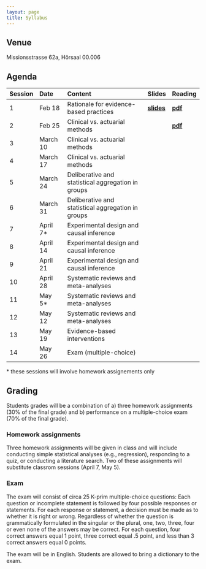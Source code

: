 ```yaml
---
layout: page
title: Syllabus
---
```


## Venue
Missionsstrasse 62a, Hörsaal 00.006

## Agenda

| Session        | Date           | Content  | Slides  | Reading
| ----- |:------------| :-----| :-----| :-----|
| 1 | Feb 18 | Rationale for evidence-based practices | <a href="http://matarui.github.io/evidencebaseddm/assets/presentations/EbDM_session1.pdf"><b>slides</b></a> | <a href="http://matarui.github.io/evidencebaseddm/assets/literature/Munafò_2017_Nature_Human_Behaviour.pdf"><b>pdf</b></a>|
| 2 | Feb 25 | Clinical vs. actuarial methods | | <a href="http://matarui.github.io/evidencebaseddm/assets/literature/Dawes_1989_Science.pdf"><b>pdf</b></a>|
| 3 | March 10 | Clinical vs. actuarial methods | | |
| 4 | March 17 | Clinical vs. actuarial methods | | |
| 5 | March 24|  Deliberative and statistical aggregation in groups | | |
| 6 | March 31|  Deliberative and statistical aggregation in groups | | |
| 7 | April 7* | Experimental design and causal inference | | |
| 8 | April 14 | Experimental design and causal inference | | |
| 9 | April 21 | Experimental design and causal inference | | |
| 10 | April 28 | Systematic reviews and meta-analyses | | |
| 11 | May 5* | Systematic reviews and meta-analyses | | |
| 12 | May 12 | Systematic reviews and meta-analyses | | |
| 13 | May 19 | Evidence-based interventions | | |
| 14 | May 26 | Exam (multiple-choice) | | |

\* these sessions will involve homework assignements only

## Grading
Students grades will be a combination of a) three homework assignments (30% of the final grade) and b) performance on a multiple-choice exam (70% of the final grade).

### Homework assignments
Three homework assignments will be given in class and will include conducting simple statistical analyses (e.g., regression), responding to a quiz, or conducting a literature search. Two of these assignments will substitute classrom sessions (April 7, May 5). 

### Exam
The exam will consist of circa 25 K-prim multiple-choice questions: Each question or incomplete statement is followed by four possible responses or statements. For each response or statement, a decision must be made as to whether it is right or wrong. Regardless of whether the question is grammatically formulated in the singular or the plural, one, two, three, four or even none of the answers may be correct. For each question, four correct answers equal 1 point, three correct equal .5 point, and less than 3 correct answers equal 0 points. 

The exam will be in English. Students are allowed to bring a dictionary to the exam. 
